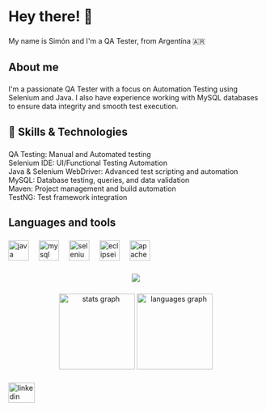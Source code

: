 <h1 align="left">Hey there! 👋</h1>

###

<p align="left">My name is Simón and I'm a QA Tester, from Argentina 🇦🇷 </p>

###

<h2 align="left">About me</h2>

###

<p align="left">I'm a passionate QA Tester with a focus on Automation Testing using Selenium and Java. I also have experience working with MySQL databases to ensure data integrity and smooth test execution.</p>

###

<h2 align="left">🔧 Skills & Technologies</h2>

###

<p align="left">QA Testing: Manual and Automated testing<br>Selenium IDE: UI/Functional Testing Automation<br>Java & Selenium WebDriver: Advanced test scripting and automation<br>MySQL: Database testing, queries, and data validation<br>Maven: Project management and build automation<br>TestNG: Test framework integration</p>

###

<h2 align="left">Languages and tools</h2>

###

<div align="left">
  <img src="https://cdn.jsdelivr.net/gh/devicons/devicon/icons/java/java-original.svg" height="40" alt="java logo"  />
  <img width="12" />
  <img src="https://cdn.jsdelivr.net/gh/devicons/devicon/icons/mysql/mysql-original.svg" height="40" alt="mysql logo"  />
  <img width="12" />
  <img src="https://cdn.simpleicons.org/selenium/43B02A" height="40" alt="selenium logo"  />
  <img width="12" />
  <img src="https://skillicons.dev/icons?i=eclipse" height="40" alt="eclipseide logo"  />
  <img width="12" />
  <img src="https://skillicons.dev/icons?i=maven" height="40" alt="apachemaven logo"  />
</div>

###

<div align="center">
  <img src="https://profile-counter.glitch.me/sim-alm/count.svg?"  />
</div>

###

<div align="center">
  <img src="https://github-readme-stats.vercel.app/api?username=sim-alm&hide_title=false&hide_rank=false&show_icons=true&include_all_commits=true&count_private=true&disable_animations=false&theme=dracula&locale=en&hide_border=false&order=1" height="150" alt="stats graph"  />
  <img src="https://github-readme-stats.vercel.app/api/top-langs?username=sim-alm&locale=en&hide_title=false&layout=compact&card_width=320&langs_count=5&theme=dracula&hide_border=false&order=2" height="150" alt="languages graph"  />
</div>

###

<div align="left">
  <a href="https://www.linkedin.com/in/almeidasimon/" target="_blank">
    <img src="https://raw.githubusercontent.com/maurodesouza/profile-readme-generator/master/src/assets/icons/social/linkedin/default.svg" width="52" height="40" alt="linkedin logo"  />
  </a>
</div>

###
